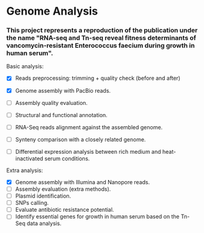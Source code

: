 # Genome Analysis
### This project represents a reproduction of the publication under the name "RNA-seq and Tn-seq reveal fitness determinants of vancomycin-resistant Enterococcus faecium during growth in human serum".


Basic analysis:
- [x] Reads preprocessing: trimming + quality check (before and after)
- [x] Genome assembly with PacBio reads.
- [ ] Assembly quality evaluation.
- [ ] Structural and functional annotation.
- [ ] RNA-Seq reads alignment against the assembled genome.
- [ ] Synteny comparison with a closely related genome.
- [ ] Differential expression analysis between rich medium and heat-inactivated serum conditions.


Extra analysis:
- [x] Genome assembly with Illumina and Nanopore reads.
- [ ] Assembly evaluation (extra methods).
- [ ] Plasmid identification.
- [ ] SNPs calling.
- [ ] Evaluate antibiotic resistance potential.
- [ ] Identify essential genes for growth in human serum based on the Tn-Seq data analysis.
